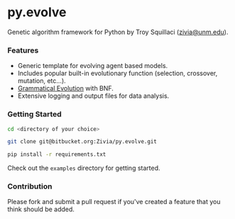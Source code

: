 # py.evolve #

Genetic algorithm framework for Python by Troy Squillaci (zivia@unm.edu).

### Features ###

* Generic template for evolving agent based models.
* Includes popular built-in evolutionary function (selection, crossover, mutation, etc...).
* [Grammatical Evolution](https://en.wikipedia.org/wiki/Grammatical_evolution) with BNF.
* Extensive logging and output files for data analysis.

### Getting Started ###

``` bash
cd <directory of your choice>
```

``` bash
git clone git@bitbucket.org:Zivia/py.evolve.git
```

``` bash
pip install -r requirements.txt
```

Check out the `examples` directory for getting started.

### Contribution ###

Please fork and submit a pull request if you've created a feature that you think should be added.